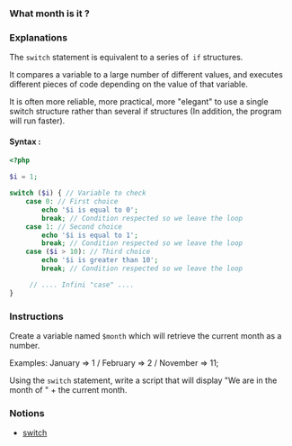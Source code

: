 ### What month is it ?

### Explanations

The `switch` statement is equivalent to a series of` if` structures.

It compares a variable to a large number of different values, and executes different pieces of code depending on the value of that variable.

It is often more reliable, more practical, more "elegant" to use a single switch structure rather than several if structures (In addition, the program will run faster).

#### Syntax :

```php
<?php

$i = 1;

switch ($i) { // Variable to check
    case 0: // First choice
        echo '$i is equal to 0';
        break; // Condition respected so we leave the loop
    case 1: // Second choice
        echo '$i is equal to 1';
        break; // Condition respected so we leave the loop
    case ($i > 10): // Third choice
        echo '$i is greater than 10';
        break; // Condition respected so we leave the loop

     // .... Infini "case" ....
}
```

### Instructions

Create a variable named `$month` which will retrieve the current month as a number.

Examples: January => 1 / February => 2 / November => 11;

Using the `switch` statement, write a script that will display "We are in the month of " + the current month.

### Notions

- [switch](https://www.php.net/manual/fr/control-structures.switch.php)
